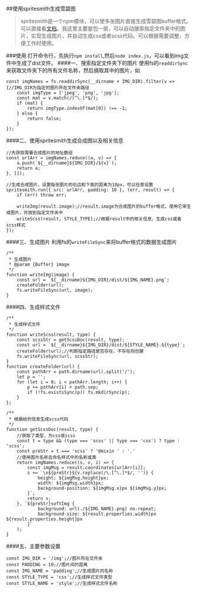 ##使用spritesmith生成雪碧图
>spritesmith是一个npm模块，可以使多张图片直接生成雪碧图buffer格式。可以直接看[文档](https://github.com/Ensighten/spritesmith)。我这里主要是包一层，可以自动搜索指定文件夹中的图片，实现生成图片，并自动生成css或者scss代码。可以根据需要调整，方便工作时使用。

###使用
打开命令行，先执行``npm install``,然后``node index.js``，可以看到img文件中生成了dist文件。
####一、搜索指定文件夹下的图片
使用fs的``readdirSync``来获取文件夹下的所有文件名称，然后摘取其中的图片，如
````
const imgNames = fs.readdirSync(__dirname + IMG_DIR).filter(v => {//IMG_DIR为指定的图片所在文件夹路径
    const imgType = ['jpeg', 'png', 'jpg'];
    const mat = v.match(/[^\.]*$/);
    if (mat) {
        return imgType.indexOf(mat[0]) !== -1;
    } else {
        return false;
    }
});
````

####二、使用spritesmith生成合成图以及相关信息
````
//先获取需要合成图片的地址数组
const urlArr = imgNames.reduce((a, v) => {
    a.push(`${__dirname}${IMG_DIR}/${v}`);
    return a;
}, []);

//生成合成图片，设置每张图片的右边和下面的距离为10px，可以任意设置
spritesmith.run({ src: urlArr, padding: 10 }, (err, result) => {
    if (err) throw err;

    writeImg(result.image);//result.image为合成图片的buffer格式，使用它来生成图片，并放到指定文件夹中
    writeScss(result, STYLE_TYPE);//根据result中的相关信息，生成css或者scss样式
});
````
####三、生成图片
利用fs的``writeFileSync``来将buffer格式的数据生成图片
````
/**
 * 生成图片
 * @param {Buffer} image 
 */
function writeImg(image) {
    const url = `${__dirname}${IMG_DIR}/dist/${IMG_NAME}.png`;
    createFolder(url);
    fs.writeFileSync(url, image);
}
````
####四、生成样式文件
````
/**
 * 生成样式文件
 */
function writeScss(result, type) {
    const scssStr = getScssDoc(result, type);
    const url = `${__dirname}${IMG_DIR}/dist/${STYLE_NAME}.${type}`;
    createFolder(url);//判断指定路径是否存在，不存在则创建
    fs.writeFileSync(url, scssStr);
}
function createFolder(url) {
    const pathArr = path.dirname(url).split('/');
    let p = '';
    for (let i = 0; i < pathArr.length; i++) {
        p += pathArr[i] + path.sep;
        if (!fs.existsSync(p)) fs.mkdirSync(p);
    }
};

/**
 * 根据给的信息生成scss代码
 */
function getScssDoc(result, type) {
	//获取了类型，为css或scss
    const t = type && (type === 'scss' || type === 'css') ? type : 'scss';
    const preStr = t === 'scss' ? '@mixin ' : '.'
    //使用图片名称去命名样式中的名称或类
    return imgNames.reduce((s, v, i) => {
        const imgMsg = result.coordinates[urlArr[i]];
        s += `\n${preStr}${v.replace(/\.[^\.]*$/, '')} {
            height: ${imgMsg.height}px;
            width: ${imgMsg.width}px;
            background-position: ${imgMsg.x}px ${imgMsg.y}px;
        }`;
        return s;
    }, `${preStr}softImg {
            background: url(./${IMG_NAME}.png) no-repeat;
            background-size: ${result.properties.width}px ${result.properties.height}px
        }`
    );
}

````
####五、主要参数设置
````
const IMG_DIR = '/img';//图片所在文件夹
const PADDING = 10;//图片间的距离
const IMG_NAME = 'padding';//生成图片的名称
const STYLE_TYPE = 'css';//生成样式文件类型
const STYLE_NAME = 'style';//生成样式文件名称
````

